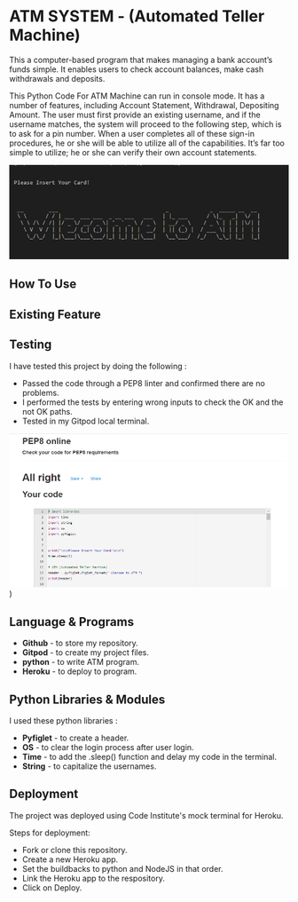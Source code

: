 # ATM SYSTEM - (Automated Teller Machine)

This a computer-based program that makes managing a bank account’s funds simple. It enables users to check account balances, make cash withdrawals and deposits.

This Python Code For ATM Machine can run in console mode. It has a number of features, including Account Statement, Withdrawal, Depositing Amount. The user must first provide an existing username, and if the username matches, the system will proceed to the following step, which is to ask for a pin number. When a user completes all of these sign-in procedures, he or she will be able to utilize all of the capabilities. It’s far too simple to utilize; he or she can verify their own account statements.

![header image](/readmefile/header.PNG)

## How To Use 



## Existing Feature


## Testing

I have tested this project by doing the following :
- Passed the code through a PEP8 linter and confirmed there are no problems.
- I performed the tests by entering wrong inputs to check  the OK and the not OK paths.
- Tested in my Gitpod local terminal.

![Check Result](/readmefile/check2.PNG))


## Language & Programs

- **Github** - to store my repository.
- **Gitpod** - to create my project files.
- **python** - to write ATM program.
- **Heroku** - to deploy to program.


## Python Libraries & Modules

I used these python libraries :

- **Pyfiglet** - to create a header.
- **OS** - to clear the login process after user login.
- **Time** - to add the .sleep() function and delay my code in the terminal.
- **String** - to capitalize the usernames.



## Deployment

The project was deployed using Code Institute's mock terminal for Heroku.

Steps for deployment:
- Fork or clone this repository.
- Create a new Heroku app.
- Set the buildbacks to python and NodeJS in that order.
- Link the Heroku app to the respository.
- Click on Deploy.



